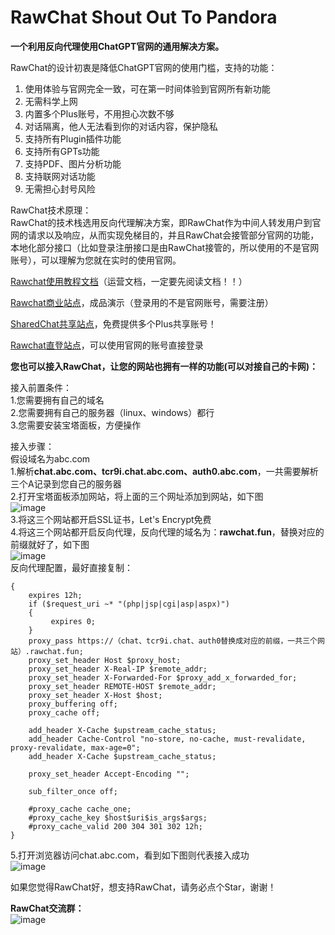 # RawChat Shout Out To Pandora 
**一个利用反向代理使用ChatGPT官网的通用解决方案。**

RawChat的设计初衷是降低ChatGPT官网的使用门槛，支持的功能：  
1. 使用体验与官网完全一致，可在第一时间体验到官网所有新功能
2. 无需科学上网
3. 内置多个Plus账号，不用担心次数不够
4. 对话隔离，他人无法看到你的对话内容，保护隐私
5. 支持所有Plugin插件功能
6. 支持所有GPTs功能
7. 支持PDF、图片分析功能
8. 支持联网对话功能
9. 无需担心封号风险

RawChat技术原理：  
RawChat的技术栈选用反向代理解决方案，即RawChat作为中间人转发用户到官网的请求以及响应，从而实现免梯目的，并且RawChat会接管部分官网的功能，本地化部分接口（比如登录注册接口是由RawChat接管的，所以使用的不是官网账号），可以理解为您就在实时的使用官网。

[Rawchat使用教程文档](https://gqetpw6dpfw.feishu.cn/docx/Jc6idZvtRoEvxQxiF9Fcu4Hun8e)（运营文档，一定要先阅读文档！！）  

[Rawchat商业站点](https://chat.openai.fo)，成品演示（登录用的不是官网账号，需要注册）

[SharedChat共享站点](https://sharedchat.cn/shared.html)，免费提供多个Plus共享账号！  

[Rawchat直登站点](https://chat.rawchat.cc)，可以使用官网的账号直接登录

**您也可以接入RawChat，让您的网站也拥有一样的功能(可以对接自己的卡网)：**

接入前置条件：  
1.您需要拥有自己的域名  
2.您需要拥有自己的服务器（linux、windows）都行  
3.您需要安装宝塔面板，方便操作  

接入步骤：  
假设域名为abc.com  
1.解析**chat.abc.com、tcr9i.chat.abc.com、auth0.abc.com**，一共需要解析三个A记录到您自己的服务器  
2.打开宝塔面板添加网站，将上面的三个网址添加到网站，如下图  
![image](https://github.com/RawChat/RawChat/assets/157953998/7cbb5ba3-d786-42c0-b29d-da766ca15f0b)  
3.将这三个网站都开启SSL证书，Let's Encrypt免费  
4.将这三个网站都开启反向代理，反向代理的域名为：**rawchat.fun**，替换对应的前缀就好了，如下图  
![image](https://github.com/RawChat/RawChat/assets/157953998/37856ca0-b533-4236-80f0-f4485bae5d64)  
反向代理配置，最好直接复制：  
```location /
{
    expires 12h;
    if ($request_uri ~* "(php|jsp|cgi|asp|aspx)")
    {
         expires 0;
    }
    proxy_pass https://（chat、tcr9i.chat、auth0替换成对应的前缀，一共三个网站）.rawchat.fun;
    proxy_set_header Host $proxy_host;
    proxy_set_header X-Real-IP $remote_addr;
    proxy_set_header X-Forwarded-For $proxy_add_x_forwarded_for;
    proxy_set_header REMOTE-HOST $remote_addr;
    proxy_set_header X-Host $host;
    proxy_buffering off;
    proxy_cache off;

    add_header X-Cache $upstream_cache_status;
    add_header Cache-Control "no-store, no-cache, must-revalidate, proxy-revalidate, max-age=0";
	add_header X-Cache $upstream_cache_status;

    proxy_set_header Accept-Encoding "";
	
    sub_filter_once off;

    #proxy_cache cache_one;
    #proxy_cache_key $host$uri$is_args$args;
    #proxy_cache_valid 200 304 301 302 12h;
}
```  
5.打开浏览器访问chat.abc.com，看到如下图则代表接入成功  
![image](https://github.com/RawChat/RawChat/assets/157953998/8c1b6e9d-9306-4780-a006-47f6087f012c)

如果您觉得RawChat好，想支持RawChat，请务必点个Star，谢谢！

**RawChat交流群：**  
![image](https://github.com/RawChat/RawChat/assets/157953998/0ae12ddf-581a-44ff-81f0-5f734b7ae374)
